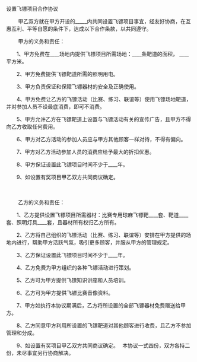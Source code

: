 



设置飞镖项目合作协议



 

　　 甲乙双方就在甲方开设的_____内共同设置飞镖项目事宜，经友好协商，在互惠互利、平等自愿的条件下，达成以下合作条款，以共同遵守。 

　　 甲方的义务和责任： 

　　1、甲方免费在____场地内提供飞镖项目所需场地：____条靶道的面积， ____ 平方米。 

　　2、甲方免费提供飞镖靶道所需的照明用电。 

　　3、甲方负责保证和保障飞镖器材的安全及正确使用。 

　　4、甲方免费让乙方的飞镖活动（比赛、练习、联谊等）使用飞镖场地靶道，并对参加人员不设最底消费，即可不消费。 

　　5、甲方允许乙方在飞镖靶道上设置与飞镖活动有关的宣传广告，且甲方不得向乙方收取任何费用。 

　　6、甲方对乙方活动的参加人员应与甲方其他顾客一样对待，不得有偏向。 

　　7、甲方对乙方活动参加人员的消费应给予最大的折扣优惠。 

　　8、甲方保证设置此飞镖项目时间不少于____年。 

　　9、如设置有奖项目甲乙双方共同商议确定。 

　　 

　　 乙方的义务和责任： 

　　1、乙方提供设置飞镖项目所需器材：比赛专用琼麻飞镖靶____套、靶道____套、照明灯具____套，且器材所有权归乙方所有。 

　　2、乙方将自己组织的飞镖活动（比赛、练习、联谊等）安排在甲方提供的场地内进行，帮助甲方活跃气氛，吸引更多顾客，并服从甲方的管理规定。 

　　3、乙方保证设置此飞镖项目时间不少于____年。 

　　4、乙方免费为甲方组织的各种飞镖活动进行策划。 

　　5、乙方可为甲方提供飞镖知识讲座和人员培训。 

　　6、乙方可为甲方提供飞镖比赛音像资料。 

　　7、甲方如执行本协议期满后，乙方将所设置的全部飞镖器材免费赠送给甲方。 

　　8、乙方同意甲方利用所设置的飞镖靶道对其他顾客进行收费，且乙方不参加管理和分成。 

　　9、如设置有奖项目甲乙双方共同商议确定。　 本协议一式四份，双方各持二份，未尽事宜另行协商解决。